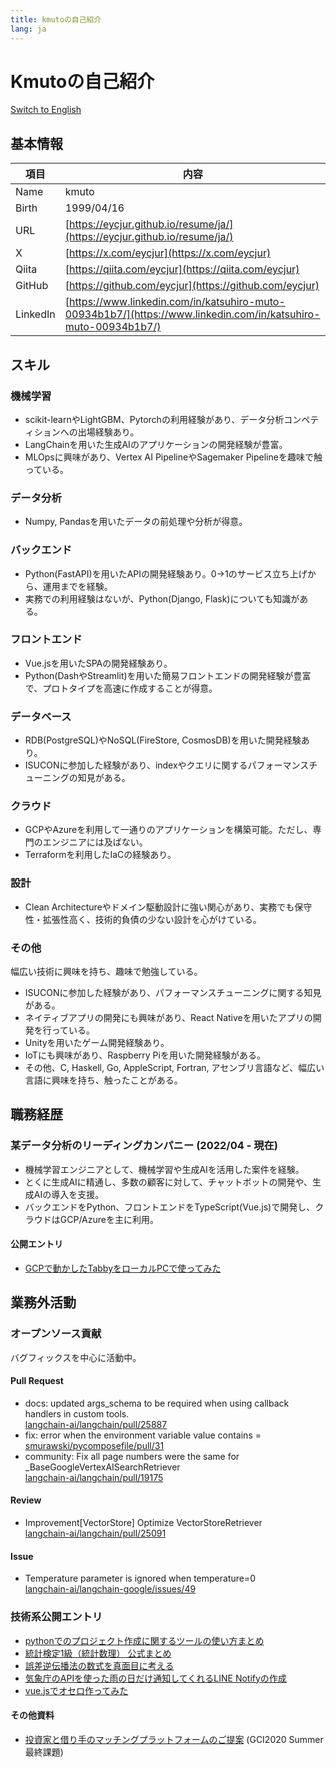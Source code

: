 ```yaml
---
title: kmutoの自己紹介
lang: ja
---
```


# Kmutoの自己紹介

[Switch to English](../en/)

## 基本情報

| 項目 | 内容 |
| --- | --- |
| Name | kmuto |
| Birth | 1999/04/16 |
| URL | [https://eycjur.github.io/resume/ja/](https://eycjur.github.io/resume/ja/) |
| X | [https://x.com/eycjur](https://x.com/eycjur) |
| Qiita | [https://qiita.com/eycjur](https://qiita.com/eycjur) |
| GitHub | [https://github.com/eycjur](https://github.com/eycjur) |
| LinkedIn | [https://www.linkedin.com/in/katsuhiro-muto-00934b1b7/](https://www.linkedin.com/in/katsuhiro-muto-00934b1b7/) |

## スキル

### 機械学習

- scikit-learnやLightGBM、Pytorchの利用経験があり、データ分析コンペティションへの出場経験あり。
- LangChainを用いた生成AIのアプリケーションの開発経験が豊富。
- MLOpsに興味があり、Vertex AI PipelineやSagemaker Pipelineを趣味で触っている。

### データ分析

- Numpy, Pandasを用いたデータの前処理や分析が得意。

### バックエンド

- Python(FastAPI)を用いたAPIの開発経験あり。0->1のサービス立ち上げから、運用までを経験。
- 実務での利用経験はないが、Python(Django, Flask)についても知識がある。

### フロントエンド

- Vue.jsを用いたSPAの開発経験あり。
- Python(DashやStreamlit)を用いた簡易フロントエンドの開発経験が豊富で、プロトタイプを高速に作成することが得意。

### データベース

- RDB(PostgreSQL)やNoSQL(FireStore, CosmosDB)を用いた開発経験あり。
- ISUCONに参加した経験があり、indexやクエリに関するパフォーマンスチューニングの知見がある。

### クラウド

- GCPやAzureを利用して一通りのアプリケーションを構築可能。ただし、専門のエンジニアには及ばない。
- Terraformを利用したIaCの経験あり。

### 設計

- Clean Architectureやドメイン駆動設計に強い関心があり、実務でも保守性・拡張性高く、技術的負債の少ない設計を心がけている。

### その他

幅広い技術に興味を持ち、趣味で勉強している。

- ISUCONに参加した経験があり、パフォーマンスチューニングに関する知見がある。
- ネイティブアプリの開発にも興味があり、React Nativeを用いたアプリの開発を行っている。
- Unityを用いたゲーム開発経験あり。
- IoTにも興味があり、Raspberry Piを用いた開発経験がある。
- その他、C, Haskell, Go, AppleScript, Fortran, アセンブリ言語など、幅広い言語に興味を持ち、触ったことがある。

## 職務経歴

### 某データ分析のリーディングカンパニー (2022/04 - 現在)

- 機械学習エンジニアとして、機械学習や生成AIを活用した案件を経験。
- とくに生成AIに精通し、多数の顧客に対して、チャットボットの開発や、生成AIの導入を支援。
- バックエンドをPython、フロントエンドをTypeScript(Vue.js)で開発し、クラウドはGCP/Azureを主に利用。

#### 公開エントリ

- [GCPで動かしたTabbyをローカルPCで使ってみた](https://www.brainpad.co.jp/doors/contents/01_tech_2023-05-25-153125/)

## 業務外活動

<!-- ### 著作 -->

### オープンソース貢献

バグフィックスを中心に活動中。

#### Pull Request

- docs: updated args_schema to be required when using callback handlers in custom tools.  
  [langchain-ai/langchain/pull/25887](https://github.com/langchain-ai/langchain/pull/25887)
- fix: error when the environment variable value contains =  
  [smurawski/pycomposefile/pull/31](https://github.com/smurawski/pycomposefile/pull/31)
- community: Fix all page numbers were the same for _BaseGoogleVertexAISearchRetriever  
  [langchain-ai/langchain/pull/19175](https://github.com/langchain-ai/langchain/pull/19175)

#### Review

- Improvement\[VectorStore\] Optimize VectorStoreRetriever  
  [langchain-ai/langchain/pull/25091](https://github.com/langchain-ai/langchain/pull/25091)

#### Issue

- Temperature parameter is ignored when temperature=0  
  [langchain-ai/langchain-google/issues/49](https://github.com/langchain-ai/langchain-google/issues/49)

<!-- ### 登壇 -->

### 技術系公開エントリ

- [pythonでのプロジェクト作成に関するツールの使い方まとめ](https://qiita.com/eycjur/items/38459af60ea6f989a068)
- [統計検定1級（統計数理） 公式まとめ](https://qiita.com/eycjur/items/5c9cd2db8fddc38a417b)
- [誤差逆伝播法の数式を真面目に考える](https://qiita.com/eycjur/items/cfea1d5ae489e03dfb87)
- [気象庁のAPIを使った雨の日だけ通知してくれるLINE Notifyの作成](https://qiita.com/eycjur/items/4e4b3cc52e6cc04cc1cc)
- [vue.jsでオセロ作ってみた](https://qiita.com/eycjur/items/fc195fb9118c658b9770)

#### その他資料

- [投資家と借り手のマッチングプラットフォームのご提案](https://www.slideshare.net/slideshow/ss-238469947/238469947) (GCI2020 Summer 最終課題)
